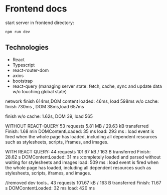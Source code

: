 # Frontend docs

start server in frontend directory:

```bash
npm run dev
```

## Technologies

- React
- Typescript
- react-router-dom
- axios
- bootstrap
- react-query (managing server state: fetch, cache, sync and update data w/o touching global state)

network
finish 614ms,DOM content loaded: 46ms, load 598ms
w/o cache: finish 730ms , DOM 38ms,load 657ms

finish
w/o cache: 1.62s, DOM 39, load 565

WITHOUT REACT-QUERY
53 requests
5.81 MB / 29.63 kB transferred
Finish: 1.68 min
DOMContentLoaded: 35 ms
load: 293 ms : load event is fired when the whole page has loaded, including all dependent resources such as stylesheets, scripts, iframes, and images.

WITH REACT QUERY:
44 requests
101.67 kB / 163 B transferred
Finish: 28.62 s
DOMContentLoaded: 31 ms :completely loaded and parsed without waiting for stylesheets and images
load: 509 ms : load event is fired when the whole page has loaded, including all dependent resources such as stylesheets, scripts, iframes, and images.

//removed dev tools..
43 requests
101.67 kB / 163 B transferred
Finish: 11.67 s
DOMContentLoaded: 32 ms
load: 420 ms

